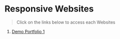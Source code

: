 # Responsive Websites
> Click on the links below to access each Websites

1. [Demo Portfolio 1](https://swarup1996saha.github.io/responsive-websites/demo-portfolio1/)

